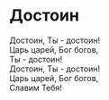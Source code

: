 # Достоин
Достоин, Ты - достоин!  
Царь царей, Бог богов,  
Ты - достоин!  
Достоин, Ты - достоин!  
Царь царей, Бог богов,  
Славим Тебя!  
